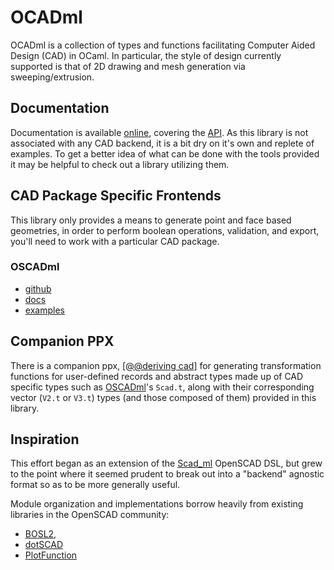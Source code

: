 # OCADml

OCADml is a collection of types and functions facilitating Computer Aided
Design (CAD) in OCaml. In particular, the style of design currently supported is
that of 2D drawing and mesh generation via sweeping/extrusion.

## Documentation

Documentation is available
[online](https://ocadml.github.io/OCADml/OCADml/index.html), covering the
[API](https://ocadml.github.io/OCADml/OCADml/index.html#api). As this library
is not associated with any CAD backend, it is a bit dry on it's own and replete
of examples. To get a better idea of what can be done with the tools provided it
may be helpful to check out a library utilizing them.

## CAD Package Specific Frontends

This library only provides a means to generate point and face based geometries,
in order to perform boolean operations, validation, and export, you'll need to
work with a particular CAD package.

### OSCADml
- [github](https://github.io/OSCADml)
- [docs](https://ocadml.github.io/OSCADml/OSCADml/index.html)
- [examples](https://ocadml.github.io/OSCADml/OSCADml/index.html#examples)

## Companion PPX

There is a companion ppx, [\[@@deriving
cad\]](https://github.com/OCADml/ppx_deriving_cad) for generating
transformation functions for user-defined records and abstract types made up of
CAD specific types such as [OSCADml](https://github.com/OSCADml)'s `Scad.t`,
along with their corresponding vector (`V2.t` or `V3.t`) types (and those
composed of them) provided in this library.

## Inspiration

This effort began as an extension of the
[Scad_ml](https://github.com/namachan10777/scad-ml) OpenSCAD DSL, but grew to
the point where it seemed prudent to break out into a "backend" agnostic format
so as to be more generally useful.

Module organization and implementations borrow heavily
from existing libraries in the OpenSCAD community:
- [BOSL2](https://github.com/revarbat/BOSL2),
- [dotSCAD](https://github.com/JustinSDK/dotSCAD/tree/master/src)
- [PlotFunction](https://github.com/rcolyer/plot-function)
